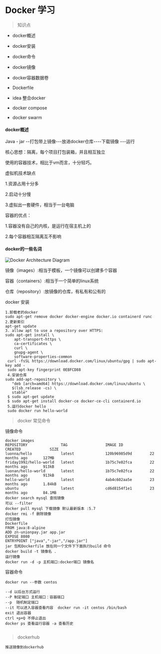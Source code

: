 # Docker 学习

> 知识点

- docker概述

- docker安装

- docker命令

- docker镜像

- docker容器数据卷

- Dockerfile

- idea 整合docker

- docker compose

- docker swarm

  

#### docker概述

Java - jar --打包带上镜像---放进docker仓库----下载镜像 ---运行

核心思想：隔离，每个项目打包装箱，并且相互独立

使用的容器技术，相比于vm而言，十分轻巧。

虚拟机技术缺点

1.资源占用十分多

2.启动十分慢

3.虚拟出一套硬件，相当于一台电脑

容器的优点：

1.容器没有自己的内核，是运行在宿主机上的

2.每个容器相互隔离互不影响

#### docker的一些名词

![Docker Architecture Diagram](https://docs.docker.com/engine/images/architecture.svg)



镜像（images）:相当于模板，一个镜像可以创建多个容器

容器（containers）:相当于一个简单的linux系统

仓库（repository）:放镜像的仓库，有私有和公有的

docker 安装

```
1.卸载老的docker
sudo apt-get remove docker docker-engine docker.io containerd runc
2.更新索引
apt-get update
3. allow apt to use a repository over HTTPS:
sudo apt-get install \
    apt-transport-https \
    ca-certificates \
    curl \
    gnupg-agent \
    software-properties-common
 curl -fsSL https://download.docker.com/linux/ubuntu/gpg | sudo apt-key add -
 sudo apt-key fingerprint 0EBFCD88
 4.安装仓库
sudo add-apt-repository \
   "deb [arch=amd64] https://download.docker.com/linux/ubuntu \
   $(lsb_release -cs) \
   stable"
 $ sudo apt-get update
 $ sudo apt-get install docker-ce docker-ce-cli containerd.io
 5.运行docker hello 
 sudo docker run hello-world
```

> docker 常见命令

镜像命令

```
docker images
REPOSITORY               TAG                 IMAGE ID            CREATED             SIZE
luonna/hello             latest              120b96985d9d        22 months ago       127MB
friday1992/hello-world   latest              1b75c7e02fca        22 months ago       913kB
luonan/hello-world       latest              1b75c7e02fca        22 months ago       913kB
hello-world              latest              4ab4c602aa5e        23 months ago       1.84kB
ubuntu                   latest              cd6d8154f1e1        23 months ago       84.1MB
docker search mysql 查找镜像
可以 --filter
docker pull mysql 下载镜像 默认最新版本 :5.7
docker rmi -f 删除镜像
打包镜像
Dockerfile 
FROM java:8-alpine
ADD zn-unionpay.jar app.jar
EXPOSE 8080
ENTRYPOINT ["java","-jar","/app.jar"]
jar 包和Dockerfile 放在同一个文件下下面执行build 命令
docker build -t 镜像名 .
运行镜像
docker run -d -p 主机端口:docker端口 镜像名
```

容器命令

```
docker run --参数 centos

--d 以后台方式运行
--P 制定端口 主机端口：容器端口
--p  随机制定端口
--it 可以进入容器查看内容  docker run -it centos /bin/bash
exit 退出容器
ctrl +p+Q 不停止退出
docker ps 查看运行容器 -a 查看历史


```

> dockerhub

```
推送镜像到dockerhub

```

